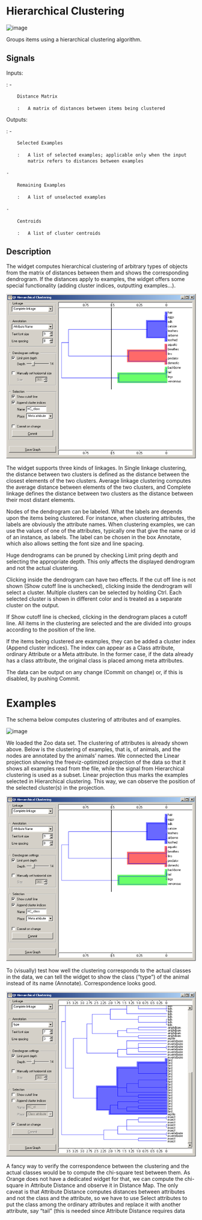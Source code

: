 Hierarchical Clustering
=======================

![image]

Groups items using a hierarchical clustering algorithm.

Signals
-------

Inputs:

:   -   

        Distance Matrix

        :   A matrix of distances between items being clustered

Outputs:

:   -   

        Selected Examples

        :   A list of selected examples; applicable only when the input
            matrix refers to distances between examples

    -   

        Remaining Examples

        :   A list of unselected examples

    -   

        Centroids

        :   A list of cluster centroids

Description
-----------

The widget computes hierarchical clustering of arbitrary types of
objects from the matrix of distances between them and shows the
corresponding dendrogram. If the distances apply to examples, the widget
offers some special functionality (adding cluster indices, outputting
examples…).

![image][1]

The widget supports three kinds of linkages. In Single linkage
clustering, the distance between two clusters is defined as the distance
between the closest elements of the two clusters. Average linkage
clustering computes the average distance between elements of the two
clusters, and Complete linkage defines the distance between two clusters
as the distance between their most distant elements.

Nodes of the dendrogram can be labeled. What the labels are depends upon
the items being clustered. For instance, when clustering attributes, the
labels are obviously the attribute names. When clustering examples, we
can use the values of one of the attributes, typically one that give the
name or id of an instance, as labels. The label can be chosen in the box
Annotate, which also allows setting the font size and line spacing.

Huge dendrograms can be pruned by checking Limit pring depth and
selecting the appropriate depth. This only affects the displayed
dendrogram and not the actual clustering.

Clicking inside the dendrogram can have two effects. If the cut off line
is not shown (Show cutoff line is unchecked), clicking inside the
dendrogram will select a cluster. Multiple clusters can be selected by
holding Ctrl. Each selected cluster is shown in different color and is
treated as a separate cluster on the output.

If Show cutoff line is checked, clicking in the dendrogram places a
cutoff line. All items in the clustering are selected and the are
divided into groups according to the position of the line.

If the items being clustered are examples, they can be added a cluster
index (Append cluster indices). The index can appear as a
Class attribute, ordinary Attribute or a Meta attribute. In the former
case, if the data already has a class attribute, the original class is
placed among meta attributes.

The data can be output on any change (Commit on change) or, if this is
disabled, by pushing Commit.

  [image]: ../../../../Orange/OrangeWidgets/Unsupervised/icons/HierarchicalClustering.svg
  [1]: images/HierarchicalClustering.png

Examples
========

The schema below computes clustering of attributes and of examples.

![image]

We loaded the Zoo data set. The clustering of attributes is already
shown above. Below is the clustering of examples, that is, of animals,
and the nodes are annotated by the animals’ names. We connected the
Linear projection showing the freeviz-optimized projection of the data
so that it shows all examples read from the file, while the signal from
Hierarchical clustering is used as a subset. Linear projection thus
marks the examples selected in Hierarchical clustering. This way, we can
observe the position of the selected cluster(s) in the projection.

![image][1]

To (visually) test how well the clustering corresponds to the actual
classes in the data, we can tell the widget to show the class (“type”)
of the animal instead of its name (Annotate). Correspondence looks good.

![image][2]

A fancy way to verify the correspondence between the clustering and the
actual classes would be to compute the chi-square test between them. As
Orange does not have a dedicated widget for that, we can compute the
chi-square in Attribute Distance and observe it in Distance Map. The
only caveat is that Attribute Distance computes distances between
attributes and not the class and the attribute, so we have to use
Select attributes to put the class among the ordinary attributes and
replace it with another attribute, say “tail” (this is needed since
Attribute Distance requires data

  [image]: images/HierarchicalClustering-Schema.png
  [1]: images/HierarchicalClustering-Example.png
  [2]: images/HierarchicalClustering-Example2.png